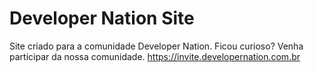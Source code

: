# Developer Nation Site
Site criado para a comunidade Developer Nation. Ficou curioso? Venha participar da nossa comunidade. https://invite.developernation.com.br